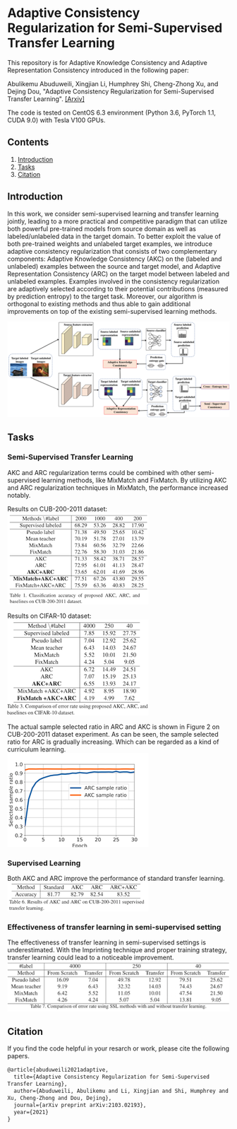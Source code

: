 # Adaptive Consistency Regularization for Semi-Supervised Transfer Learning

This repository is for Adaptive Knowledge Consistency and Adaptive Representation Consistency introduced in the following paper:

Abulikemu Abuduweili, Xingjian Li, Humphrey Shi, Cheng-Zhong Xu, and Dejing Dou, 
"Adaptive Consistency Regularization for Semi-Supervised Transfer Learning". [[Arxiv]](https://arxiv.org/abs/2103.02193) 

The code is  tested on CentOS 6.3 environment (Python 3.6, PyTorch 1.1, CUDA 9.0) with Tesla V100 GPUs.

## Contents
1. [Introduction](#Introduction)
2. [Tasks](#Tasks)
3. [Citation](#citation)


## Introduction
In this work, we consider semi-supervised learning and transfer learning jointly, 
leading to a more practical and competitive paradigm that can utilize both powerful pre-trained models from source domain as well as labeled/unlabeled data in the target domain. 
To better exploit the value of both pre-trained weights and unlabeled target examples, we introduce adaptive consistency regularization that consists of two complementary components: 
Adaptive Knowledge Consistency (AKC) on the (labeled and unlabeled) examples between the source and target model, 
and Adaptive Representation Consistency (ARC) on the target model between labeled and unlabeled examples. 
Examples involved in the consistency regularization are adaptively selected according to their potential contributions (measured by prediction entropy) to
the target task.  Moreover, our algorithm is orthogonal to existing methods and thus able to gain additional improvements on top of the existing semi-supervised learning methods.

![model](figs/model.png)

## Tasks
### Semi-Supervised Transfer Learning 
AKC and ARC regularization terms could be combined with other semi-supervised learning methods, 
like MixMatch and FixMatch. By utilizing AKC and ARC regularization techniques in MixMatch, the performance increased notably.

Results on CUB-200-2011 dataset:  
![cub200](figs/cub200.png)

Results on CIFAR-10 dataset:  
![cifar10](figs/cifar10.png)

The actual sample selected ratio in ARC and AKC is shown in Figure 2 on CUB-200-2011 dataset experiment. 
As can be seen, the sample selected ratio for ARC is gradually increasing. Which can be regarded as a kind of curriculum learning.  
![sample_ratio](figs/sample_ratio.png)

### Supervised Learning 
Both AKC and ARC improve the performance of standard transfer learning.    
![supervised](figs/supervised.png)

### Effectiveness of transfer learning in semi-supervised setting
The effectiveness of transfer learning in semi-supervised settings is underestimated. 
With the Imprinting technique and proper training strategy, transfer learning could lead to a noticeable improvement.  
![tf_ssl](figs/tf_ssl.png)  


## Citation
If you find the code helpful in your resarch or work, please cite the following papers.
```
@article{abuduweili2021adaptive,
  title={Adaptive Consistency Regularization for Semi-Supervised Transfer Learning},
  author={Abuduweili, Abulikemu and Li, Xingjian and Shi, Humphrey and Xu, Cheng-Zhong and Dou, Dejing},
  journal={arXiv preprint arXiv:2103.02193},
  year={2021}
}
```